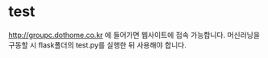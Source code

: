 # test
 http://groupc.dothome.co.kr 에 들어가면 웹사이트에 접속 가능합니다.
 머신러닝을 구동할 시 flask폴더의 test.py를 실행한 뒤 사용해야 합니다.
